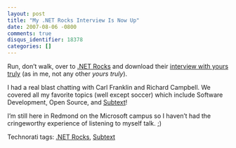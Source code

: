 ```yaml
---
layout: post
title: "My .NET Rocks Interview Is Now Up"
date: 2007-08-06 -0800
comments: true
disqus_identifier: 18378
categories: []
---
```

Run, don’t walk, over to [.NET
Rocks](http://www.dotnetrocks.com/ ".NET Rocks") and download their
[interview with yours
truly](http://www.dotnetrocks.com/default.aspx?showNum=261 "Phil Haack") (as
in me, not any other *yours truly*).

I had a real blast chatting with Carl Franklin and Richard Campbell. We
covered all my favorite topics (well except soccer) which include
Software Development, Open Source, and
[Subtext](http://subtextproject.com/ "Subtext project website")!

I’m still here in Redmond on the Microsoft campus so I haven’t had the
cringeworthy experience of listening to myself talk. ;)

Technorati tags: [.NET Rocks](http://technorati.com/tags/.NET%20Rocks),
[Subtext](http://technorati.com/tags/Subtext)

